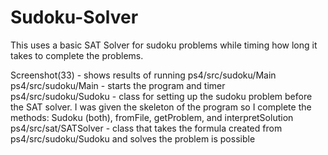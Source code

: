# Sudoku-Solver
This uses a basic SAT Solver for sudoku problems while timing how long it takes to complete the problems.

Screenshot(33) - shows results of running ps4/src/sudoku/Main
ps4/src/sudoku/Main - starts the program and timer
ps4/src/sudoku/Sudoku - class for setting up the sudoku problem before the SAT solver. I was given the skeleton of the program so I complete the methods: Sudoku (both), fromFile, getProblem, and interpretSolution
ps4/src/sat/SATSolver - class that takes the formula created from ps4/src/sudoku/Sudoku and solves the problem is possible